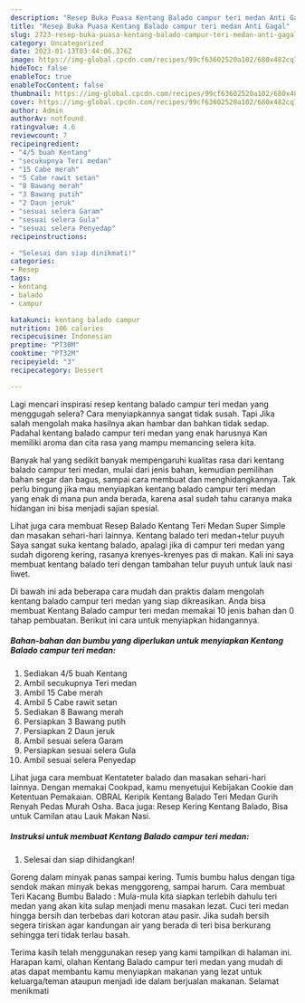 ```yaml
---
description: "Resep Buka Puasa Kentang Balado campur teri medan Anti Gagal"
title: "Resep Buka Puasa Kentang Balado campur teri medan Anti Gagal"
slug: 2723-resep-buka-puasa-kentang-balado-campur-teri-medan-anti-gagal
category: Uncategorized
date: 2023-01-13T03:44:06.376Z
image: https://img-global.cpcdn.com/recipes/99cf63602520a102/680x482cq70/kentang-balado-campur-teri-medan-foto-resep-utama.jpg
hideToc: false
enableToc: true
enableTocContent: false
thumbnail: https://img-global.cpcdn.com/recipes/99cf63602520a102/680x482cq70/kentang-balado-campur-teri-medan-foto-resep-utama.jpg
cover: https://img-global.cpcdn.com/recipes/99cf63602520a102/680x482cq70/kentang-balado-campur-teri-medan-foto-resep-utama.jpg
author: Admin
authorAv: notfound
ratingvalue: 4.6
reviewcount: 7
recipeingredient:
- "4/5 buah Kentang"
- "secukupnya Teri medan"
- "15 Cabe merah"
- "5 Cabe rawit setan"
- "8 Bawang merah"
- "3 Bawang putih"
- "2 Daun jeruk"
- "sesuai selera Garam"
- "sesuai selera Gula"
- "sesuai selera Penyedap"
recipeinstructions:

- "Selesai dan siap dinikmati!"
categories:
- Resep
tags:
- kentang
- balado
- campur

katakunci: kentang balado campur 
nutrition: 106 calories
recipecuisine: Indonesian
preptime: "PT30M"
cooktime: "PT32M"
recipeyield: "3"
recipecategory: Dessert

---
```



Lagi mencari inspirasi resep kentang balado campur teri medan yang menggugah selera? Cara menyiapkannya sangat tidak susah. Tapi Jika salah mengolah maka hasilnya akan hambar dan bahkan tidak sedap. Padahal kentang balado campur teri medan yang enak harusnya Kan memiliki aroma dan cita rasa yang mampu memancing selera kita.


Banyak hal yang sedikit banyak mempengaruhi kualitas rasa dari kentang balado campur teri medan, mulai dari jenis bahan, kemudian pemilihan bahan segar dan bagus, sampai cara membuat dan menghidangkannya. Tak perlu bingung jika mau menyiapkan kentang balado campur teri medan yang enak di mana pun anda berada, karena asal sudah tahu caranya maka hidangan ini bisa menjadi sajian spesial.

Lihat juga cara membuat Resep Balado Kentang Teri Medan Super Simple dan masakan sehari-hari lainnya. Kentang balado teri medan+telur puyuh Saya sangat suka kentang balado, apalagi jika di campur teri medan yang sudah digoreng kering, rasanya krenyes-krenyes pas di makan. Kali ini saya membuat kentang balado teri dengan tambahan telur puyuh untuk lauk nasi liwet.


Di bawah ini ada beberapa cara mudah dan praktis dalam mengolah kentang balado campur teri medan yang siap dikreasikan. Anda bisa membuat Kentang Balado campur teri medan memakai 10 jenis bahan dan 0 tahap pembuatan. Berikut ini cara untuk menyiapkan hidangannya.

<!--inarticleads1-->

##### Bahan-bahan dan bumbu yang diperlukan untuk menyiapkan Kentang Balado campur teri medan:

1. Sediakan 4/5 buah Kentang
1. Ambil secukupnya Teri medan
1. Ambil 15 Cabe merah
1. Ambil 5 Cabe rawit setan
1. Sediakan 8 Bawang merah
1. Persiapkan 3 Bawang putih
1. Persiapkan 2 Daun jeruk
1. Ambil sesuai selera Garam
1. Persiapkan sesuai selera Gula
1. Ambil sesuai selera Penyedap


Lihat juga cara membuat Kentateter balado dan masakan sehari-hari lainnya. Dengan memakai Cookpad, kamu menyetujui Kebijakan Cookie dan Ketentuan Pemakaian. OBRAL Keripik Kentang Balado Teri Medan Gurih Renyah Pedas Murah Osha. Baca juga: Resep Kering Kentang Balado, Bisa untuk Camilan atau Lauk Makan Nasi. 

<!--inarticleads2-->

##### Instruksi untuk membuat Kentang Balado campur teri medan:


1. Selesai dan siap dihidangkan!

Goreng dalam minyak panas sampai kering. Tumis bumbu halus dengan tiga sendok makan minyak bekas menggoreng, sampai harum. Cara membuat Teri Kacang Bumbu Balado : Mula-mula kita siapkan terlebih dahulu teri medan yang akan kita sulap menjadi menu masakan lezat. Cuci teri medan hingga bersih dan terbebas dari kotoran atau pasir. Jika sudah bersih segera tiriskan agar kandungan air yang berada di teri bisa berkurang sehingga teri tidak terlau basah. 

Terima kasih telah menggunakan resep yang kami tampilkan di halaman ini. Harapan kami, olahan Kentang Balado campur teri medan yang mudah di atas dapat membantu kamu menyiapkan makanan yang lezat untuk keluarga/teman ataupun menjadi ide dalam berjualan makanan. Selamat menikmati
